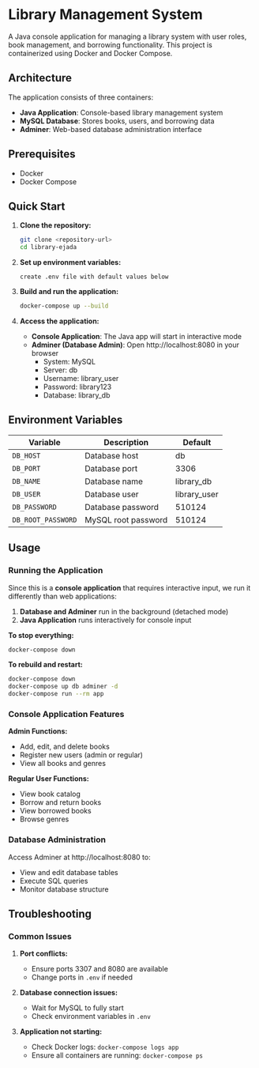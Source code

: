 # Library Management System 

A Java console application for managing a library system with user roles, book management, and borrowing functionality. This project is containerized using Docker and Docker Compose.

## Architecture

The application consists of three containers:
- **Java Application**: Console-based library management system
- **MySQL Database**: Stores books, users, and borrowing data
- **Adminer**: Web-based database administration interface

##  Prerequisites

- Docker
- Docker Compose

##  Quick Start

1. **Clone the repository:**
   ```bash
   git clone <repository-url>
   cd library-ejada
   ```

2. **Set up environment variables:**
   ```
   create .env file with default values below
   ```
   
3. **Build and run the application:**
   ```bash
   docker-compose up --build
   ```

4. **Access the application:**
   - **Console Application**: The Java app will start in interactive mode
   - **Adminer (Database Admin)**: Open http://localhost:8080 in your browser
     - System: MySQL
     - Server: db
     - Username: library_user
     - Password: library123
     - Database: library_db

##  Environment Variables

| Variable | Description | Default      |
|----------|-------------|--------------|
| `DB_HOST` | Database host | db           |
| `DB_PORT` | Database port | 3306         |
| `DB_NAME` | Database name | library_db   |
| `DB_USER` | Database user | library_user |
| `DB_PASSWORD` | Database password | 510124       |
| `DB_ROOT_PASSWORD` | MySQL root password | 510124       |

## Usage

### Running the Application

Since this is a **console application** that requires interactive input, we run it differently than web applications:

1. **Database and Adminer** run in the background (detached mode)
2. **Java Application** runs interactively for console input

**To stop everything:**
```bash
docker-compose down
```

**To rebuild and restart:**
```bash
docker-compose down
docker-compose up db adminer -d
docker-compose run --rm app
```

### Console Application Features

**Admin Functions:**
- Add, edit, and delete books
- Register new users (admin or regular)
- View all books and genres

**Regular User Functions:**
- View book catalog
- Borrow and return books
- View borrowed books
- Browse genres

### Database Administration

Access Adminer at http://localhost:8080 to:
- View and edit database tables
- Execute SQL queries
- Monitor database structure

## Troubleshooting

### Common Issues

1. **Port conflicts:**
   - Ensure ports 3307 and 8080 are available
   - Change ports in `.env` if needed

2. **Database connection issues:**
   - Wait for MySQL to fully start 
   - Check environment variables in `.env`

3. **Application not starting:**
   - Check Docker logs: `docker-compose logs app`
   - Ensure all containers are running: `docker-compose ps`

